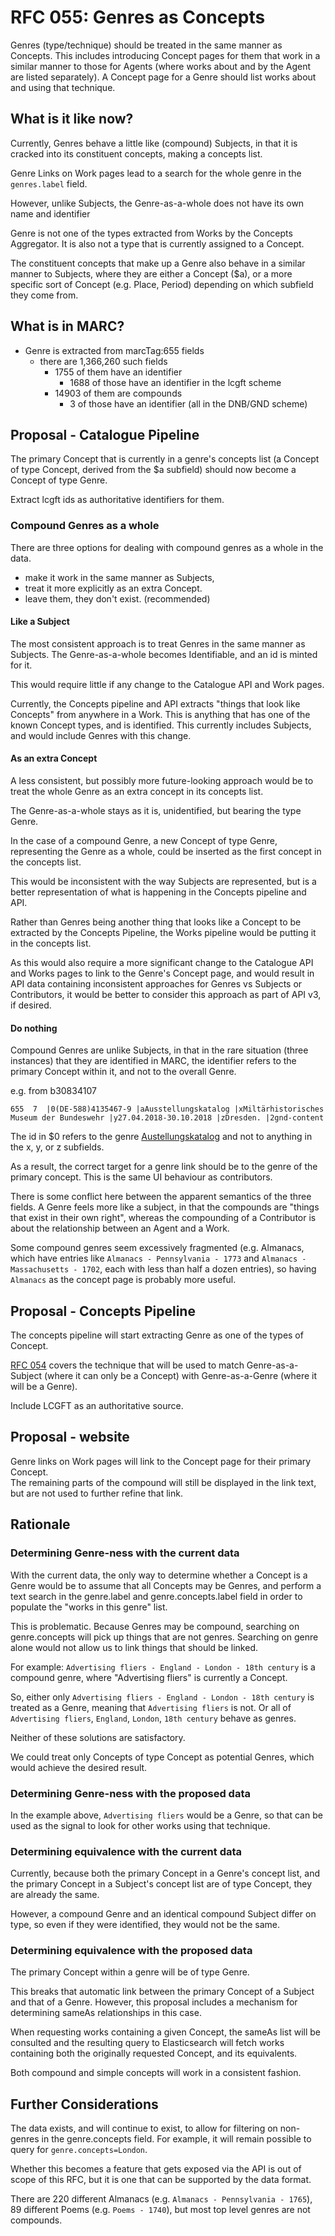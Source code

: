 # RFC 055: Genres as Concepts

Genres (type/technique) should be treated in the same manner as Concepts.
This includes introducing Concept pages for them that work in a similar manner to those
for Agents (where works about and by the Agent are listed separately). A Concept
page for a Genre should list works about and using that technique.

## What is it like now?

Currently, Genres behave a little like (compound) Subjects, in that it is 
cracked into its constituent concepts, making a concepts list.

Genre Links on Work pages lead to a search for the whole genre in the `genres.label` field.

However, unlike Subjects, the Genre-as-a-whole does not have its own name and identifier

Genre is not one of the types extracted from Works by the Concepts Aggregator.  It is also 
not a type that is currently assigned to a Concept.

The constituent concepts that make up a Genre also behave in a similar manner
to Subjects, where they are either a Concept ($a), or a more specific sort of Concept
(e.g. Place, Period) depending on which subfield they come from.

## What is in MARC?

* Genre is extracted from marcTag:655 fields
  * there are 1,366,260 such fields
    * 1755 of them have an identifier
      * 1688 of those have an identifier in the lcgft scheme
    * 14903 of them are compounds
      * 3 of those have an identifier (all in the DNB/GND scheme)

## Proposal - Catalogue Pipeline

The primary Concept that is currently in a genre's concepts list
(a Concept of type Concept, derived from the $a subfield) should now
become a Concept of type Genre.

Extract lcgft ids as authoritative identifiers for them.

### Compound Genres as a whole

There are three options for dealing with compound genres as a whole in the data.

* make it work in the same manner as Subjects,
* treat it more explicitly as an extra Concept.
* leave them, they don't exist. (recommended)

#### Like a Subject

The most consistent approach is to treat Genres in the same manner as Subjects.
The Genre-as-a-whole becomes Identifiable, and an id is minted for it.

This would require little if any change to the Catalogue API and Work pages.

Currently, the Concepts pipeline and API extracts "things that look like Concepts"
from anywhere in a Work. This is anything that has one of the known Concept
types, and is identified. This currently includes Subjects, and would include
Genres with this change.

#### As an extra Concept

A less consistent, but possibly more future-looking approach would be to
treat the whole Genre as an extra concept in its concepts list.

The Genre-as-a-whole stays as it is, unidentified, but bearing the type Genre.

In the case of a compound Genre, a new Concept of type Genre,
representing the Genre as a whole, could be inserted as the first
concept in the concepts list.

This would be inconsistent with the way Subjects are represented, but is a better 
representation of what is happening in the Concepts pipeline and API.

Rather than Genres being another thing that looks like a Concept to be
extracted by the Concepts Pipeline, the Works pipeline would be putting it
in the concepts list.

As this would also require a more significant change to the Catalogue API and
Works pages to link to the Genre's Concept page, and would result in API data
containing inconsistent approaches for Genres vs Subjects or Contributors, it would be better 
to consider this approach as part of API v3, if desired.

#### Do nothing

Compound Genres are unlike Subjects, in that in the rare situation (three instances) that they are identified in MARC, 
the identifier refers to the primary Concept within it, and not to the overall Genre.

e.g. from b30834107
```
655  7  |0(DE-588)4135467-9 |aAusstellungskatalog |xMiltärhistorisches Museum der Bundeswehr |y27.04.2018-30.10.2018 |zDresden. |2gnd-content
```
The id in $0 refers to the genre [Austellungskatalog](https://portal.dnb.de/opac.htm?method=simpleSearch&cqlMode=true&query=nid%3D4135467-9) 
and not to anything in the x, y, or z subfields.

As a result, the correct target for a genre link should be to the genre of the primary concept.  This is the same 
UI behaviour as contributors.

There is some conflict here between the apparent semantics of the three fields.  A Genre feels more like a subject, 
in that the compounds are "things that exist in their own right", whereas the compounding of a Contributor is about 
the relationship between an Agent and a Work.

Some compound genres seem excessively fragmented (e.g. Almanacs, which have entries like
`Almanacs - Pennsylvania - 1773` and `Almanacs - Massachusetts - 1702`, each with less than half a dozen entries),
so having `Almanacs` as the concept page is probably more useful.

## Proposal - Concepts Pipeline

The concepts pipeline will start extracting Genre as one of the types of Concept.

[RFC 054](../054-authority-vs-canonical-concept-ids) covers the technique
that will be used to match Genre-as-a-Subject (where it can only be a Concept)
with Genre-as-a-Genre (where it will be a Genre).

Include LCGFT as an authoritative source.

## Proposal - website

Genre links on Work pages will link to the Concept page for their primary Concept.  
The remaining parts of the compound will still be displayed in the link text, 
but are not used to further refine that link.

## Rationale

### Determining Genre-ness with the current data

With the current data, the only way to determine whether a Concept is a Genre
would be to assume that all Concepts may be Genres, and perform a text search in 
the genre.label and genre.concepts.label field in order to populate the "works in this genre" list.

This is problematic. Because Genres may be compound, searching on genre.concepts
will pick up things that are not genres.  Searching on genre alone would not
allow us to link things that should be linked.

For example: `Advertising fliers - England - London - 18th century` is a 
compound genre, where "Advertising fliers" is currently a Concept.

So, either only `Advertising fliers - England - London - 18th century` is 
treated as a Genre, meaning that `Advertising fliers` is not.  Or all
of `Advertising fliers`, `England`, `London`, `18th century` behave as genres.

Neither of these solutions are satisfactory.

We could treat only Concepts of type Concept as potential Genres, which 
would achieve the desired result.

### Determining Genre-ness with the proposed data

In the example above, `Advertising fliers` would be a Genre, so that 
can be used as the signal to look for other works using that technique.

### Determining equivalence with the current data

Currently, because both the primary Concept in a Genre's concept list, and the
primary Concept in a Subject's concept list are of type Concept, they are already
the same.

However, a compound Genre and an identical compound Subject differ on type,
so even if they were identified, they would not be the same.

### Determining equivalence with the proposed data

The primary Concept within a genre will be of type Genre.

This breaks that automatic link between the primary Concept of a Subject and 
that of a Genre.  However, this proposal includes a mechanism for determining 
sameAs relationships in this case.

When requesting works containing a given Concept, the sameAs list will be 
consulted and the resulting query to Elasticsearch will fetch works containing
both the originally requested Concept, and its equivalents.

Both compound and simple concepts will work in a consistent fashion.

## Further Considerations

The data exists, and will continue to exist, to allow for filtering on
non-genres in the genre.concepts field. For example, it will remain possible
to query for `genre.concepts=London`.

Whether this becomes a feature that gets exposed via the API is out of scope
of this RFC, but it is one that can be supported by the data format.

There are  220 different Almanacs (e.g. `Almanacs - Pennsylvania - 1765`), 
89 different Poems (e.g. `Poems - 1740`), but most top level genres are not compounds. 
